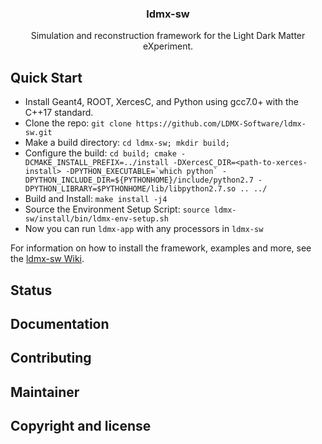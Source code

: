 <h3 align="center">ldmx-sw</h3>

<p align="center">
    Simulation and reconstruction framework for the Light Dark Matter eXperiment.  
</p>

## Quick Start 

- Install Geant4, ROOT, XercesC, and Python using gcc7.0+ with the C++17 standard.
- Clone the repo: `git clone https://github.com/LDMX-Software/ldmx-sw.git`
- Make a build directory: `cd ldmx-sw; mkdir build;`
- Configure the build: ``cd build; cmake -DCMAKE_INSTALL_PREFIX=../install -DXercesC_DIR=<path-to-xerces-install> -DPYTHON_EXECUTABLE=`which python` -DPYTHON_INCLUDE_DIR=${PYTHONHOME}/include/python2.7 -DPYTHON_LIBRARY=$PYTHONHOME/lib/libpython2.7.so ..
../``
- Build and Install: `make install -j4`
- Source the Environment Setup Script: `source ldmx-sw/install/bin/ldmx-env-setup.sh`
- Now you can run `ldmx-app` with any processors in `ldmx-sw`

For information on how to install the framework, examples and more, see the [ldmx-sw Wiki](https://github.com/LDMX-Software/ldmx-sw/wiki). 

## Status

## Documentation 

## Contributing

## Maintainer 

## Copyright and license
